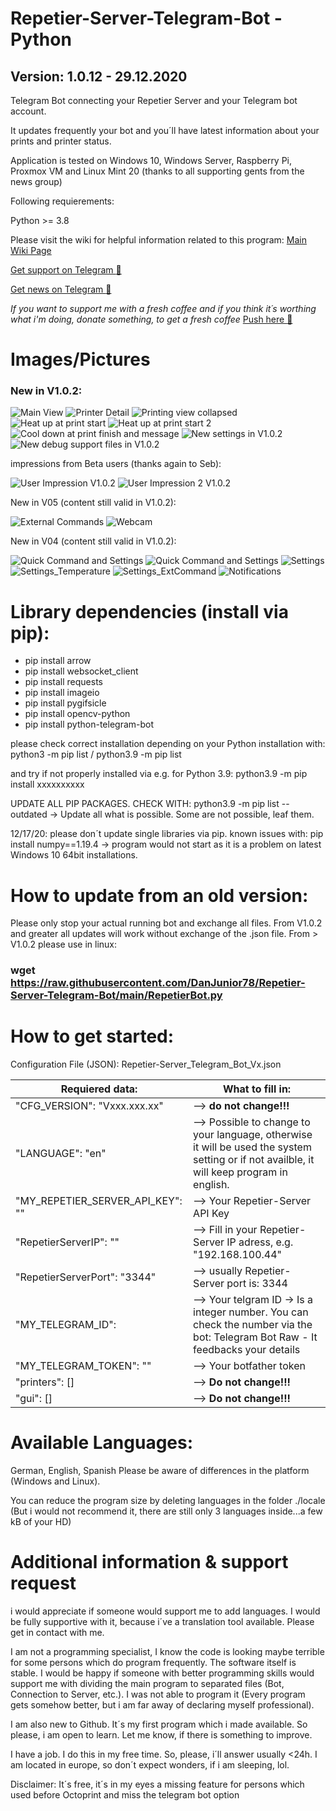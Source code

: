 # Repetier-Server-Telegram-Bot - Python
## Version: 1.0.12 - 29.12.2020
Telegram Bot connecting your Repetier Server and your Telegram bot account.

It updates frequently your bot and you´ll have latest information about your prints and printer status.

Application is tested on Windows 10, Windows Server, Raspberry Pi, Proxmox VM and Linux Mint 20 (thanks to all supporting gents from the news group)

Following requierements:

Python >= 3.8 

Please visit the wiki for helpful information related to this program: [Main Wiki Page](https://github.com/DanJunior78/Repetier-Server-Telegram-Bot/wiki)

[Get support on Telegram :face_with_head_bandage:](https://t.me/Repetier_S_Telegram_Bot_Support)

[Get news on Telegram :newspaper:](https://t.me/Repetier_Server_Telegram)

_If you want to support me with a fresh coffee and if you think it´s worthing what i'm doing, donate something, to get a fresh coffee_
[Push here :love_letter:](https://paypal.me/DanielGlock78)

# Images/Pictures

### New in V1.0.2:

![Main View](/00_Pictures/main_view_v1_0.JPG)
![Printer Detail](/00_Pictures/main_detail_view_v1_0.JPG)
![Printing view collapsed](/00_Pictures/printing_v1_0.JPG)
![Heat up at print start](/00_Pictures/heat_up_v1_0.JPG)
![Heat up at print start 2](/00_Pictures/heat_up2_v1_0.JPG)
![Cool down at print finish and message](/00_Pictures/cool_down_messages_V1_0.JPG)
![New settings in V1.0.2](/00_Pictures/settings_v1_0.JPG)
![New debug support files in V1.0.2](/00_Pictures/Debug_Support.JPG)

impressions from Beta users (thanks again to Seb):

![User Impression V1.0.2](/00_Pictures/main_view_v1_0_by_Seb.JPG)
![User Impression 2 V1.0.2](/00_Pictures/main_view_v1_0_by_Seb2.JPG)


New in V05 (content still valid in V1.0.2):

![External Commands](/00_Pictures/ExtCommands.JPG)
![Webcam](/00_Pictures/Webcam_Items.JPG)

New in V04 (content still valid in V1.0.2):

![Quick Command and Settings](/00_Pictures/QuickCommandsAndSettings_V04.JPG)
![Quick Command and Settings](/00_Pictures/QuickCommands_V04.JPG)
![Settings](/00_Pictures/Settings_V04.JPG)
![Settings_Temperature](/00_Pictures/Settings3_V04.JPG)
![Settings_ExtCommand](/00_Pictures/Settings2_V04.JPG)
![Notifications](/00_Pictures/Notifications_V04.JPG)

# Library dependencies (install via pip):

- pip install arrow
- pip install websocket_client
- pip install requests
- pip install imageio
- pip install pygifsicle
- pip install opencv-python
- pip install python-telegram-bot

please check correct installation depending on your Python installation with: python3 -m pip list / python3.9 -m pip list

and try if not properly installed via e.g. for Python 3.9: python3.9 -m pip install xxxxxxxxxx

UPDATE ALL PIP PACKAGES. CHECK WITH: python3.9 -m pip list --outdated -> Update all what is possible. Some are not possible, leaf them.

12/17/20: please don´t update single libraries via pip. known issues with: pip install numpy==1.19.4 -> program would not start as it is a problem on latest Windows 10 64bit installations.

# How to update from an old version:

Please only stop your actual running bot and exchange all files. From V1.0.2 and greater all updates will work without exchange of the .json file.
From > V1.0.2 please use in linux: 
### wget https://raw.githubusercontent.com/DanJunior78/Repetier-Server-Telegram-Bot/main/RepetierBot.py

# How to get started:

Configuration File (JSON): Repetier-Server_Telegram_Bot_Vx.json

Requiered data:| What to fill in:
---------------|-----------------
"CFG_VERSION": "Vxxx.xxx.xx"| --> **do not change!!!**
"LANGUAGE": "en"| --> Possible to change to your language, otherwise it will be used the system setting or if not availble, it will keep program in english.
"MY_REPETIER_SERVER_API_KEY": ""| --> Your Repetier-Server API Key
"RepetierServerIP": ""| --> Fill in your Repetier-Server IP adress, e.g. "192.168.100.44"
"RepetierServerPort": "3344"| --> usually Repetier-Server port is: 3344 
"MY_TELEGRAM_ID": | -->  Your telgram ID -> Is a integer number. You can check the number via the bot: Telegram Bot Raw - It feedbacks your details
"MY_TELEGRAM_TOKEN": ""| --> Your botfather token 
"printers": [] | --> **Do not change!!!**
"gui": [] | --> **Do not change!!!**

# Available Languages:

German, English, Spanish
Please be aware of differences in the platform (Windows and Linux).

You can reduce the program size by deleting languages in the folder ./locale (But i would not recommend it, there are still only 3 languages inside...a few kB of your HD)

# Additional information & support request

i would appreciate if someone would support me to add languages. I would be fully supportive with it, because i´ve a translation tool available. 
Please get in contact with me.

I am not a programming specialist, I know the code is looking maybe terrible for some persons which do program frequently.
The software itself is stable. I would be happy if someone with better programming skills would support me with dividing the main program to separated files (Bot, Connection to Server, etc.). I was not able to program it (Every program gets somehow better, but i am far away of declaring myself professional). 

I am also new to Github. It´s my first program which i made available. So please, i am open to learn. Let me know, if there is something to improve.

I have a job. I do this in my free time. So, please, i´ll answer usually <24h. I am located in europe, so don´t expect wonders, if i am sleeping, lol.

Disclaimer: It´s free, it´s in my eyes a missing feature for persons which used before Octoprint and miss the telegram bot option
